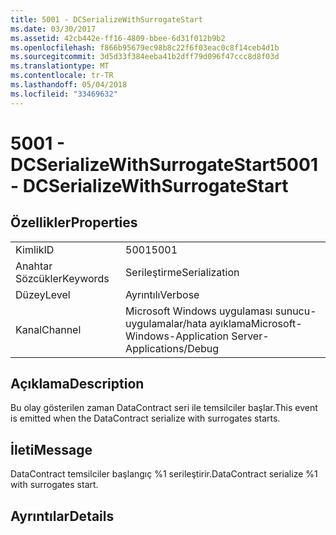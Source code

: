 ```yaml
---
title: 5001 - DCSerializeWithSurrogateStart
ms.date: 03/30/2017
ms.assetid: 42cb442e-ff16-4809-bbee-6d31f012b9b2
ms.openlocfilehash: f866b95679ec98b8c22f6f03eac0c8f14ceb4d1b
ms.sourcegitcommit: 3d5d33f384eeba41b2dff79d096f47ccc8d8f03d
ms.translationtype: MT
ms.contentlocale: tr-TR
ms.lasthandoff: 05/04/2018
ms.locfileid: "33469632"
---
```

# <a name="5001---dcserializewithsurrogatestart"></a><span data-ttu-id="897b8-102">5001 - DCSerializeWithSurrogateStart</span><span class="sxs-lookup"><span data-stu-id="897b8-102">5001 - DCSerializeWithSurrogateStart</span></span>
## <a name="properties"></a><span data-ttu-id="897b8-103">Özellikler</span><span class="sxs-lookup"><span data-stu-id="897b8-103">Properties</span></span>  
  
|||  
|-|-|  
|<span data-ttu-id="897b8-104">Kimlik</span><span class="sxs-lookup"><span data-stu-id="897b8-104">ID</span></span>|<span data-ttu-id="897b8-105">5001</span><span class="sxs-lookup"><span data-stu-id="897b8-105">5001</span></span>|  
|<span data-ttu-id="897b8-106">Anahtar Sözcükler</span><span class="sxs-lookup"><span data-stu-id="897b8-106">Keywords</span></span>|<span data-ttu-id="897b8-107">Serileştirme</span><span class="sxs-lookup"><span data-stu-id="897b8-107">Serialization</span></span>|  
|<span data-ttu-id="897b8-108">Düzey</span><span class="sxs-lookup"><span data-stu-id="897b8-108">Level</span></span>|<span data-ttu-id="897b8-109">Ayrıntılı</span><span class="sxs-lookup"><span data-stu-id="897b8-109">Verbose</span></span>|  
|<span data-ttu-id="897b8-110">Kanal</span><span class="sxs-lookup"><span data-stu-id="897b8-110">Channel</span></span>|<span data-ttu-id="897b8-111">Microsoft Windows uygulaması sunucu-uygulamalar/hata ayıklama</span><span class="sxs-lookup"><span data-stu-id="897b8-111">Microsoft-Windows-Application Server-Applications/Debug</span></span>|  
  
## <a name="description"></a><span data-ttu-id="897b8-112">Açıklama</span><span class="sxs-lookup"><span data-stu-id="897b8-112">Description</span></span>  
 <span data-ttu-id="897b8-113">Bu olay gösterilen zaman DataContract seri ile temsilciler başlar.</span><span class="sxs-lookup"><span data-stu-id="897b8-113">This event is emitted when the DataContract serialize with surrogates starts.</span></span>  
  
## <a name="message"></a><span data-ttu-id="897b8-114">İleti</span><span class="sxs-lookup"><span data-stu-id="897b8-114">Message</span></span>  
 <span data-ttu-id="897b8-115">DataContract temsilciler başlangıç %1 serileştirir.</span><span class="sxs-lookup"><span data-stu-id="897b8-115">DataContract serialize %1 with surrogates start.</span></span>  
  
## <a name="details"></a><span data-ttu-id="897b8-116">Ayrıntılar</span><span class="sxs-lookup"><span data-stu-id="897b8-116">Details</span></span>

